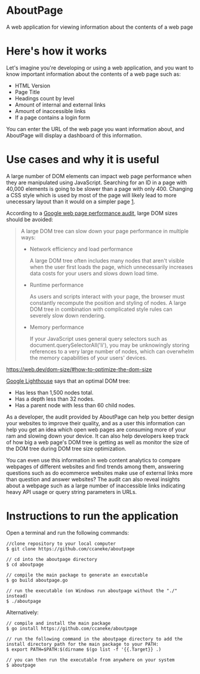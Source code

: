 # AboutPage
A web application for viewing information about the contents of a web page

# Here's how it works
Let's imagine you're developing or using a web application, and you want to know important information about the contents of a web page such as:
* HTML Version
* Page Title
* Headings count by level
* Amount of internal and external links
* Amount of inaccessible links
* If a page contains a login form

You can enter the URL of the web page you want information about, and AboutPage will display a dashboard of this information.

# Use cases and why it is useful

A large number of DOM elements can impact web page performance when they are manipulated using JavaScript. Searching for an ID in a page with 40,000 elements is going to be slower than a page with only 400. Changing a CSS style which is used by most of the page will likely lead to more unecessary layout than it would on a simpler page [1].

According to a [Google web page performance audit][2], large DOM sizes should be avoided:

> A large DOM tree can slow down your page performance in multiple ways:
>
> * Network efficiency and load performance
>
>   A large DOM tree often includes many nodes that aren't visible when the user first loads the page, which unnecessarily increases data costs for your users and slows down load time.
>
>* Runtime performance
>
>   As users and scripts interact with your page, the browser must constantly recompute the position and styling of nodes. A large DOM tree in combination with complicated style rules can severely slow down rendering.
>
> * Memory performance
>
>   If your JavaScript uses general query selectors such as document.querySelectorAll('li'), you may be unknowingly storing references to a very large number of nodes, which can overwhelm the memory capabilities of your users' devices.

https://web.dev/dom-size/#how-to-optimize-the-dom-size

[Google Lighthouse][2] says that an optimal DOM tree:

- Has less than 1,500 nodes total.
- Has a depth less than 32 nodes.
- Has a parent node with less than 60 child nodes.

As a developer, the audit provided by AboutPage can help you better design your websites to improve their quality, and as a user this information can help you get an idea which open web pages are consuming more of your ram and slowing down your device. It can also help developers keep track of how big a web page's DOM tree is getting as well as monitor the size of the DOM tree during DOM tree size optimization.

You can even use this information in web content analytics to compare webpages of different websites and find trends among them, answering questions such as do ecommerce websites make use of external links more than question and answer websites? The audit can also reveal insights about a webpage such as a large number of inaccessible links indicating heavy API usage or query string parameters in URLs.

# Instructions to run the application
Open a terminal and run the following commands:
```
//clone repository to your local computer
$ git clone https://github.com/ccaneke/aboutpage

// cd into the aboutpage directory
$ cd aboutpage

// compile the main package to generate an executable
$ go build aboutpage.go

// run the executable (on Windows run aboutpage without the "./" instead)
$ ./aboutpage
```

Alternatively:
```
// compile and install the main package
$ go install https://github.com/ccaneke/aboutpage

// run the following command in the aboutpage directory to add the install directory path for the main package to your PATH:
$ export PATH=$PATH:$(dirname $(go list -f '{{.Target}} .)

// you can then run the executable from anywhere on your system
$ aboutpage
```

[1]: https://kellegous.com/j/2013/01/26/layout-performance/
[2]: https://web.dev/dom-size/#how-the-lighthouse-dom-size-audit-fails
 